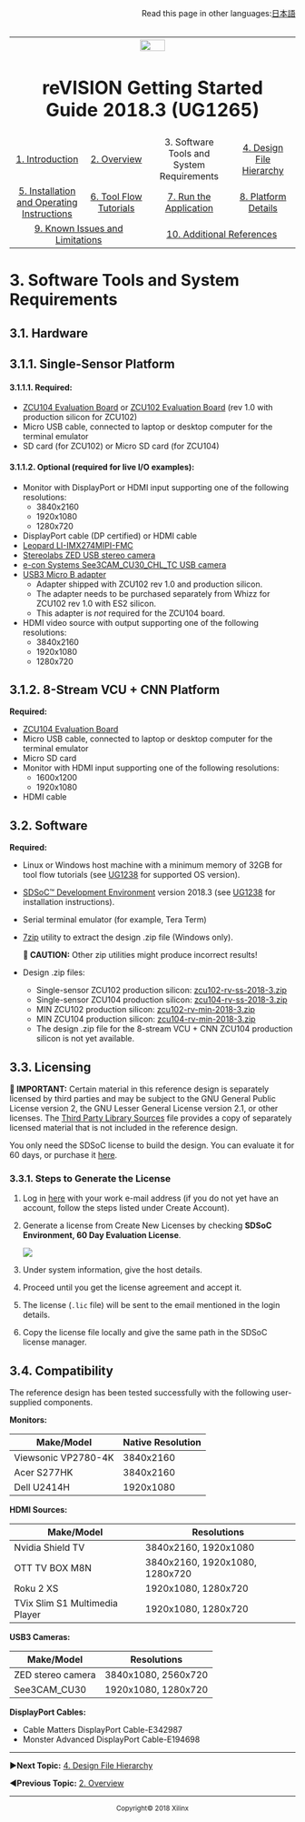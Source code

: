 <p align="right">
            Read this page in other languages:<a href="../../Japanese-master/software-tools-system-requirements.md">日本語</a>    <table style="width:100%"><table style="width:100%">
  <tr>

<th width="100%" colspan="6"><img src="https://www.xilinx.com/content/dam/xilinx/imgs/press/media-kits/corporate/xilinx-logo.png" width="30%"/><h1>reVISION Getting Started Guide 2018.3 (UG1265)</h1>
</th>

  </tr>
  <tr>
    <td width="17%" align="center"><a href="../README.md">1. Introduction</a></td>
    <td width="16%" align="center"><a href="overview.md">2. Overview</a></td>
    <td width="17%" align="center">3. Software Tools and System Requirements</td>
    <td width="17%" align="center"><a href="design-file-hierarchy.md">4. Design File Hierarchy</a></td>
</tr>
<tr>
    <td width="17%" align="center"><a href="operating-instructions.md">5. Installation and Operating Instructions</a></td>
    <td width="16%" align="center"><a href="tool-flow-tutorials.md">6. Tool Flow Tutorials</a></td>
    <td width="17%" align="center"><a href="run-application.md">7. Run the Application</a></td>
    <td width="17%" align="center"><a href="platform-details.md">8. Platform Details</a></td>    
  </tr>
<tr>
    <td width="17%" align="center" colspan="2"><a href="known-issues-limitations.md">9. Known Issues and Limitations</a></td>
    <td width="16%" align="center" colspan="2"><a href="additional-references.md">10. Additional References</a></td>
</tr>
</table>

# 3. Software Tools and System Requirements

## 3.1. Hardware

## 3.1.1. Single-Sensor Platform

#### 3.1.1.1. Required:
* [ZCU104 Evaluation Board](https://www.xilinx.com/products/boards-and-kits/zcu104.html) or [ZCU102 Evaluation Board](https://www.xilinx.com/products/boards-and-kits/ek-u1-zcu102-g.html) (rev 1.0 with production silicon for ZCU102)
* Micro USB cable, connected to laptop or desktop computer for the terminal emulator
* SD card (for ZCU102) or Micro SD card (for ZCU104)

#### 3.1.1.2. Optional (required for live I/O examples):
* Monitor with DisplayPort or HDMI input supporting one of the following resolutions:
  * 3840x2160
  * 1920x1080
  * 1280x720
* DisplayPort cable (DP certified) or HDMI cable
* [Leopard LI-IMX274MIPI-FMC](https://leopardimaging.com/product/li-imx274mipi-fmc/)
* [Stereolabs ZED USB stereo camera](https://zedstore.stereolabs.com/products/zed)
* [e-con Systems See3CAM_CU30_CHL_TC USB camera](https://www.e-consystems.com/ar0330-lowlight-usb-cameraboard.asp)
* [USB3 Micro B adapter](http://www.whizzsystems.com/usb3-micro-b-plug-adapter)
  * Adapter shipped with ZCU102 rev 1.0 and production silicon.
  * The adapter needs to be purchased separately from Whizz for ZCU102 rev 1.0 with ES2 silicon.
  * This adapter is _not_ required for the ZCU104 board.
* HDMI video source with output supporting one of the following resolutions:
  * 3840x2160
  * 1920x1080
  * 1280x720

## 3.1.2. 8-Stream VCU + CNN Platform

**Required:**
* [ZCU104 Evaluation Board](https://www.xilinx.com/products/boards-and-kits/zcu104.html)
* Micro USB cable, connected to laptop or desktop computer for the terminal emulator
* Micro SD card
* Monitor with HDMI input supporting one of the following resolutions:
  * 1600x1200
  * 1920x1080
* HDMI cable

## 3.2. Software

**Required:**
* Linux or Windows host machine with a minimum memory of 32GB for tool flow tutorials (see [UG1238](https://www.xilinx.com/cgi-bin/docs/rdoc?v=latest;d=ug1238-sdx-rnil.pdf) for supported OS version).
* [SDSoC™ Development Environment](https://www.xilinx.com/products/design-tools/software-zone/sdsoc.html) version 2018.3 (see [UG1238](https://www.xilinx.com/cgi-bin/docs/rdoc?v=latest;d=ug1238-sdx-rnil.pdf) for installation instructions).
* Serial terminal emulator (for example, Tera Term)
* [7zip](http://www.7-zip.org/) utility to extract the design .zip file (Windows only).

  **:pushpin: CAUTION:** Other zip utilities might produce incorrect results!

* Design .zip files:
  * Single-sensor ZCU102 production silicon: [zcu102-rv-ss-2018-3.zip](https://www.xilinx.com/member/forms/download/design-license-xef.html?filename=zcu102-rv-ss-2018-3.zip)
  * Single-sensor ZCU104 production silicon: [zcu104-rv-ss-2018-3.zip](https://www.xilinx.com/member/forms/download/design-license-xef.html?filename=zcu104-rv-ss-2018-3.zip)
  * MIN ZCU102 production silicon: [zcu102-rv-min-2018-3.zip](https://www.xilinx.com/member/forms/download/design-license-xef.html?filename=zcu102-rv-min-2018-3.zip)
  * MIN ZCU104 production silicon: [zcu104-rv-min-2018-3.zip](https://www.xilinx.com/member/forms/download/design-license-xef.html?filename=zcu104-rv-min-2018-3.zip)
  * The design .zip file for the 8-stream VCU + CNN ZCU104 production silicon is not yet available.

## 3.3. Licensing

  **:pushpin: IMPORTANT:** Certain material in this reference design is separately licensed by third parties and may be subject to the GNU General Public License version 2, the GNU Lesser General License version 2.1, or other licenses. The [Third Party Library Sources](https://www.xilinx.com/member/forms/download/design-license-xef.html?filename=zcu10x-rv-ss-2018-3-tpl-sources.zip) file provides a copy of separately licensed material that is not included in the reference design.

You only need the SDSoC license to build the design. You can evaluate it for 60 days, or purchase it [here](https://www.xilinx.com/products/design-tools/software-zone/sdsoc.html#buy).

### 3.3.1. Steps to Generate the License
1. Log in [here](http://www.xilinx.com/getproduct) with your work e-mail address (if you do not yet have an account, follow the steps listed under Create Account).
1. Generate a license from Create New Licenses by checking **SDSoC Environment, 60 Day Evaluation License**.

   ![](images/license.PNG)

1. Under system information, give the host details.
1. Proceed until you get the license agreement and accept it.
1. The license (`.lic` file) will be sent to the email mentioned in the login details.
1. Copy the license file locally and give the same path in the SDSoC license manager.

## 3.4. Compatibility

The reference design has been tested successfully with the following user-supplied components.

**Monitors:**

| **Make/Model** | **Native Resolution** |
|----|----|
| Viewsonic VP2780-4K | 3840x2160 |
| Acer S277HK | 3840x2160 |
| Dell U2414H | 1920x1080 |


**HDMI Sources:**

| **Make/Model** | **Resolutions** |
|----|----|
| Nvidia Shield TV | 3840x2160, 1920x1080 |
| OTT TV BOX M8N | 3840x2160, 1920x1080, 1280x720 |
| Roku 2 XS | 1920x1080, 1280x720 |
| TVix Slim S1 Multimedia Player | 1920x1080, 1280x720 |


**USB3 Cameras:**

| **Make/Model** | **Resolutions** |
|----|----|
| ZED stereo camera | 3840x1080, 2560x720 |
| See3CAM_CU30 | 1920x1080, 1280x720 |


**DisplayPort Cables:**
* Cable Matters DisplayPort Cable-E342987
* Monster Advanced DisplayPort Cable-E194698



<hr/>

:arrow_forward:**Next Topic:**  [4. Design File Hierarchy](design-file-hierarchy.md)

:arrow_backward:**Previous Topic:**  [2. Overview](overview.md)
<hr/>
<p align="center"><sup>Copyright&copy; 2018 Xilinx</sup></p>

